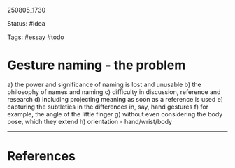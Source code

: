 
250805_1730

Status: #idea

Tags: #essay #todo 
# Gesture naming - the problem
a) the power and significance of naming is lost and unusable
b) the philosophy of names and naming
c) difficulty in discussion, reference and research
d) including projecting meaning as soon as a reference is used
e) capturing the subtleties in the differences in, say, hand gestures
f) for example, the angle of the little finger
g) without even considering the body pose, which they extend
h) orientation  - hand/wrist/body


---
# References
